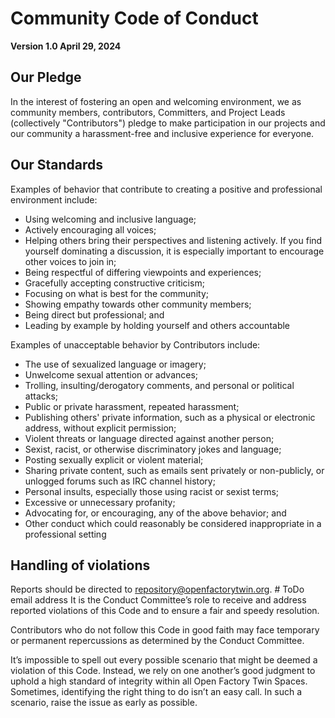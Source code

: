 # Community Code of Conduct

**Version 1.0
April 29, 2024**

## Our Pledge

In the interest of fostering an open and welcoming environment, we as community members, contributors, Committers, 
and Project Leads (collectively "Contributors") pledge to make participation in our projects and 
our community a harassment-free and inclusive experience for everyone.

## Our Standards

Examples of behavior that contribute to creating a positive and professional environment include:

- Using welcoming and inclusive language;
- Actively encouraging all voices;
- Helping others bring their perspectives and listening actively. If you find yourself dominating a discussion, 
    it is especially important to encourage other voices to join in;
- Being respectful of differing viewpoints and experiences;
- Gracefully accepting constructive criticism;
- Focusing on what is best for the community;
- Showing empathy towards other community members;
- Being direct but professional; and
- Leading by example by holding yourself and others accountable

Examples of unacceptable behavior by Contributors include:

- The use of sexualized language or imagery;
- Unwelcome sexual attention or advances;
- Trolling, insulting/derogatory comments, and personal or political attacks;
- Public or private harassment, repeated harassment;
- Publishing others' private information, such as a physical or electronic address, without explicit permission;
- Violent threats or language directed against another person;
- Sexist, racist, or otherwise discriminatory jokes and language;
- Posting sexually explicit or violent material;
- Sharing private content, such as emails sent privately or non-publicly, or unlogged forums such as IRC channel history;
- Personal insults, especially those using racist or sexist terms;
- Excessive or unnecessary profanity;
- Advocating for, or encouraging, any of the above behavior; and
- Other conduct which could reasonably be considered inappropriate in a professional setting

## Handling of violations

Reports should be directed to repository@openfactorytwin.org. # ToDo email address
It is the Conduct Committee’s role to receive and address reported violations of this Code and to ensure a fair and 
speedy resolution.

Contributors who do not follow this Code in good faith may face temporary or permanent repercussions as determined by 
the Conduct Committee.

It’s impossible to spell out every possible scenario that might be deemed a violation of this Code. 
Instead, we rely on one another’s good judgment to uphold a high standard of integrity 
within all Open Factory Twin Spaces. Sometimes, identifying the right thing to do isn’t an easy call. 
In such a scenario, raise the issue as early as possible.
